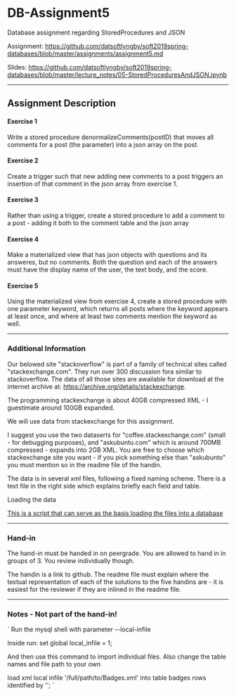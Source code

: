 # DB-Assignment5
Database assignment regarding StoredProcedures and JSON

Assignment: https://github.com/datsoftlyngby/soft2019spring-databases/blob/master/assignments/assignment5.md

Slides: https://github.com/datsoftlyngby/soft2019spring-databases/blob/master/lecture_notes/05-StoredProceduresAndJSON.ipynb

------
## Assignment Description

#### Exercise 1

Write a stored procedure denormalizeComments(postID) that moves all comments for a post (the parameter) into a json array on the post.

#### Exercise 2

Create a trigger such that new adding new comments to a post triggers an insertion of that comment in the json array from exercise 1.

#### Exercise 3

Rather than using a trigger, create a stored procedure to add a comment to a post - adding it both to the comment table and the json array

#### Exercise 4

Make a materialized view that has json objects with questions and its answeres, but no comments. Both the question and each of the answers must have the display name of the user, the text body, and the score.

#### Exercise 5

Using the materialized view from exercise 4, create a stored procedure with one parameter keyword, which returns all posts where the keyword appears at least once, and where at least two comments mention the keyword as well.

------

### Additional Information

Our belowed site "stackoverflow" is part of a family of technical sites called "stackexchange.com". They run over 300 discussion fora similar to stackoverflow. The data of all those sites are awailable for download at the internet archive at: https://archive.org/details/stackexchange.

The programming stackexchange is about 40GB compressed XML - I guestimate around 100GB expanded.

We will use data from stackexchange for this assignment.

I suggest you use the two dataserts for "coffee.stackexchange.com" (small - for debugging purposes), and "askubuntu.com" which is around 700MB compressed - expands into 2GB XML. You are free to choose which stackexchange site you want - if you pick something else than "askubunto" you must mention so in the readme file of the handin.

The data is in several xml files, following a fixed naming scheme. There is a text file in the right side which explains briefly each field and table.

Loading the data

[This is a script that can serve as the basis loading the files into a database](https://gist.github.com/emanoelbarreiros/c164a60e98a7482cde22)

------ 

### Hand-in

The hand-in must be handed in on peergrade. You are allowed to hand in in groups of 3. You review individually though.

The handin is a link to github. The readme file must explain where the textual representation of each of the solutions to the five handins are - it is easiest for the reviewer if they are inlined in the readme file.

------

### Notes - Not part of the hand-in!

`
Run the mysql shell with parameter
--local-infile

Inside run: 
set global local_infile = 1;

And then use this command to import individual files. Also change the table names and file path to your own

load xml local infile '/full/path/to/Badges.xml' into table badges rows identified by '<row>';
`
